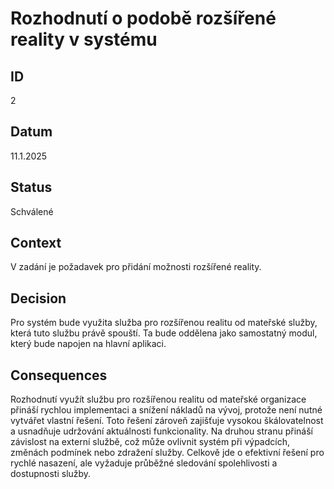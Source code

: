 
# Rozhodnutí o podobě rozšířené reality v systému

## ID

2

## Datum

11.1.2025

## Status

Schválené

## Context

V zadání je požadavek pro přidání možnosti rozšířené reality. 

## Decision

Pro systém bude využita služba pro rozšířenou realitu od mateřské služby, která tuto službu právě spouští. Ta bude oddělena jako samostatný modul, který bude napojen na hlavní aplikaci.

## Consequences

Rozhodnutí využít službu pro rozšířenou realitu od mateřské organizace přináší rychlou implementaci a snížení nákladů na vývoj, protože není nutné vytvářet vlastní řešení. Toto řešení zároveň zajišťuje vysokou škálovatelnost a usnadňuje udržování aktuálnosti funkcionality. Na druhou stranu přináší závislost na externí službě, což může ovlivnit systém při výpadcích, změnách podmínek nebo zdražení služby. Celkově jde o efektivní řešení pro rychlé nasazení, ale vyžaduje průběžné sledování spolehlivosti a dostupnosti služby.

